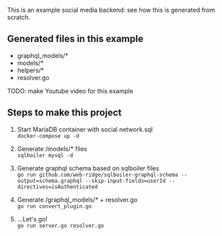 This is an example social media backend: see how this is generated from scratch.

## Generated files in this example

- graphql_models/\*
- models/\*
- helpers/\*
- resolver.go

TODO: make Youtube video for this example

## Steps to make this project

1. Start MariaDB container with social network.sql  
   `docker-compose up -d`

2. Generate /models/\* files  
   `sqlboiler mysql -d`

3. Generate graphql schema based on sqlboiler files  
   `go run github.com/web-ridge/sqlboiler-graphql-schema --output=schema.graphql --skip-input-fields=userId --directives=isAuthenticated`
4. Generate /graphql_models/\* + resolver.go  
   `go run convert_plugin.go`

5. ...Let's go!  
   `go run server.go resolver.go`

